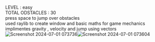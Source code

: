 LEVEL : easy                                                                                                                                                             
TOTAL ODSTACLES : 30                                                                                                                                                      
press space to jump over obstacles                                                                                                                                         
used raylib to create window and basic maths for game mechanics                                                                                                             
implimentes gravity , velocity and jump using vectors                                                                                                                         
![Screenshot 2024-07-01 073736](https://github.com/juliajomon/Dabber-Dasher/assets/97391090/54ca6bb3-bfbd-4101-a72f-5d3b2e93ae86)![Screenshot 2024-07-01 073604](https://github.com/juliajomon/Dabber-Dasher/assets/97391090/bcb272c9-ec36-4602-a915-9172d1f67246)

